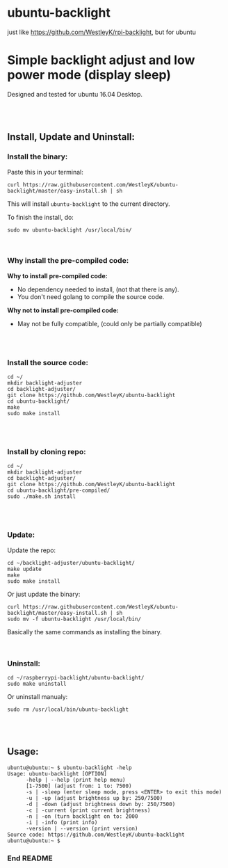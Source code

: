 # ubuntu-backlight
just like https://github.com/WestleyK/rpi-backlight, but for ubuntu




# Simple backlight adjust and low power mode (display sleep)

Designed and tested for ubuntu 16.04 Desktop. 

<br>
<br>


## Install, Update and Uninstall:


### Install the binary:

Paste this in your terminal:
```
curl https://raw.githubusercontent.com/WestleyK/ubuntu-backlight/master/easy-install.sh | sh
```
This will install `ubuntu-backlight` to the current directory.

To finish the install, do:
```
sudo mv ubuntu-backlight /usr/local/bin/
```

<br>

### Why install the pre-compiled code:

**Why to install pre-compiled code:**
 - No dependency needed to install, (not that there is any).
 - You don't need golang to compile the source code.

**Why not to install pre-compiled code:**
 - May not be fully compatible, (could only be partially compatible)
<br>

<br>

### Install the source code:

```
cd ~/
mkdir backlight-adjuster
cd backlight-adjuster/
git clone https://github.com/WestleyK/ubuntu-backlight
cd ubuntu-backlight/
make
sudo make install
```

<br>
<br>

### Install by cloning repo:

```
cd ~/
mkdir backlight-adjuster
cd backlight-adjuster/
git clone https://github.com/WestleyK/ubuntu-backlight
cd ubuntu-backlight/pre-compiled/
sudo ./make.sh install
```

<br>
<br>

### Update:

Update the repo:
```
cd ~/backlight-adjuster/ubuntu-backlight/
make update
make
sudo make install
```

Or just update the binary:

```
curl https://raw.githubusercontent.com/WestleyK/ubuntu-backlight/master/easy-install.sh | sh
sudo mv -f ubuntu-backlight /usr/local/bin/
```
Basically the same commands as installing the binary.


<br>

### Uninstall:

```
cd ~/raspberrypi-backlight/ubuntu-backlight/
sudo make uninstall
```
Or uninstall manualy:
```
sudo rm /usr/local/bin/ubuntu-backlight
```

<br>
<br>

## Usage:

```
ubuntu@ubuntu:~ $ ubuntu-backlight -help
Usage: ubuntu-backlight [OPTION]
      -help | --help (print help menu)
      [1-7500] (adjust from: 1 to: 7500)
      -s | -sleep (enter sleep mode, press <ENTER> to exit this mode)
      -u | -up (adjust brightness up by: 250/7500)
      -d | -down (adjust brightness down by: 250/7500)
      -c | -current (print current brightness)
      -n | -on (turn backlight on to: 2000
      -i | -info (print info)
      -version | --version (print version)
Source code: https://github.com/WestleyK/ubuntu-backlight
ubuntu@ubuntu:~ $ 
```


### End README


<br>
<br>


